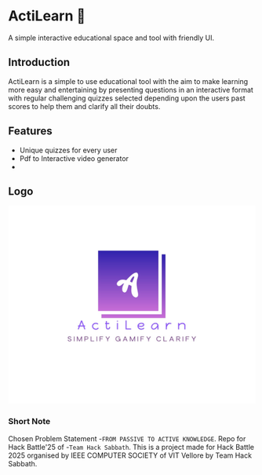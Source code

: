 # ActiLearn 🧠
A simple interactive educational space and tool with friendly UI. 

## Introduction
ActiLearn is a simple to use educational tool with the aim to make learning more easy and entertaining by presenting questions in an interactive format with regular challenging quizzes selected depending upon the users past scores to help them and clarify all their doubts.

## Features
- Unique quizzes for every user
- Pdf to Interactive video generator
- 

## Logo
![Project Logo](Logo/Logo.jpg)



### Short Note
Chosen Problem Statement -`FROM PASSIVE TO ACTIVE KNOWLEDGE`. Repo for Hack Battle'25 of -`Team Hack Sabbath`. This is a project made for Hack Battle 2025 organised by IEEE COMPUTER SOCIETY of VIT Vellore by Team Hack Sabbath.
